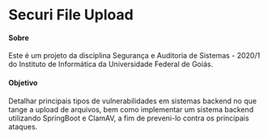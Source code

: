 # Securi File Upload

#### Sobre
Este é um projeto da disciplina Segurança e Auditoria de Sistemas - 2020/1 do Instituto de Informática da Universidade Federal de Goiás. 

#### Objetivo
Detalhar principais tipos de vulnerabilidades em sistemas backend no que tange a upload de arquivos, bem como implementar um sistema backend utilizando SpringBoot e ClamAV, a fim de preveni-lo contra os principais ataques.
